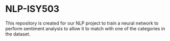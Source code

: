 # NLP-ISY503
This repository is created for our NLP project to train a neural network to perform sentiment analysis to allow it to match with one of the categories in the dataset.
